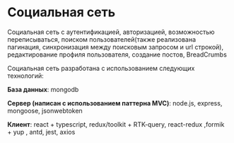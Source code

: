 # Cоциальная сеть

Социальная сеть с аутентификацией, авторизацией, возможностью переписываться, поиском пользователей(также реализована пагинация, синхронизация между поисковым запросом и url строкой), редактирование профиля пользователя, создание постов, BreadCrumbs 

Социальная сеть разработана с использованием следующих технологий:

__База данных__: mongodb

__Сервер (написан с использованием паттерна MVC)__: node.js, express, mongoose, jsonwebtoken

__Клиент__: react + typescript, redux/toolkit + RTK-query, react-redux ,formik + yup , antd, jest, axios
